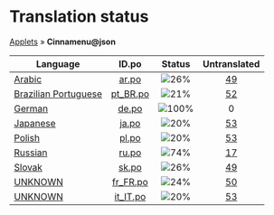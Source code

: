 # Translation status
[Applets](../../README.md) &#187; **Cinnamenu@json**

Language | ID.po | Status | Untranslated
---------|:--:|:------:|:-----------:
[Arabic](../../language-status/ar.md) | [ar.po](po/ar.po) | ![26%](http://progressed.io/bar/26) | [49](untranslated-po/ar.po)
[Brazilian Portuguese](../../language-status/pt_BR.md) | [pt_BR.po](po/pt_BR.po) | ![21%](http://progressed.io/bar/21) | [52](untranslated-po/pt_BR.po)
[German](../../language-status/de.md) | [de.po](po/de.po) | ![100%](http://progressed.io/bar/100) | 0
[Japanese](../../language-status/ja.md) | [ja.po](po/ja.po) | ![20%](http://progressed.io/bar/20) | [53](untranslated-po/ja.po)
[Polish](../../language-status/pl.md) | [pl.po](po/pl.po) | ![20%](http://progressed.io/bar/20) | [53](untranslated-po/pl.po)
[Russian](../../language-status/ru.md) | [ru.po](po/ru.po) | ![74%](http://progressed.io/bar/74) | [17](untranslated-po/ru.po)
[Slovak](../../language-status/sk.md) | [sk.po](po/sk.po) | ![26%](http://progressed.io/bar/26) | [49](untranslated-po/sk.po)
[UNKNOWN](../../language-status/fr_FR.md) | [fr_FR.po](po/fr_FR.po) | ![24%](http://progressed.io/bar/24) | [50](untranslated-po/fr_FR.po)
[UNKNOWN](../../language-status/it_IT.md) | [it_IT.po](po/it_IT.po) | ![20%](http://progressed.io/bar/20) | [53](untranslated-po/it_IT.po)

